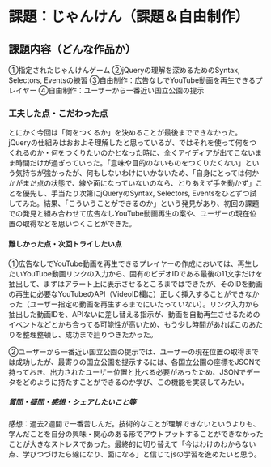 # 課題：じゃんけん（課題＆自由制作）

## 課題内容（どんな作品か）
①指定されたじゃんけんゲーム
②jQueryの理解を深めるためのSyntax, Selectors, Eventsの練習
③自由制作：広告なしでYouTube動画を再生できるプレイヤー
④自由制作：ユーザーから一番近い国立公園の提示

### 工夫した点・こだわった点
とにかく今回は「何をつくるか」を決めることが最後までできなかった。jQueryの仕組みはおおよそ理解したと思っているが、ではそれを使って何をつくれるのか・何をつくりたいのかとなった時に、全くアイディアが出てこないまま時間だけが過ぎっていった。「意味や目的のないものをつくりたくない」という気持ちが強かったが、何もしないわけにいかないため、「自身にとっては何かかがまだ点の状態で、線や面になっていないのなら、とりあえず手を動かず」ことを優先し、手当たり次第にjQueryのSyntax, Selectors, Eventsをひとずつ試してみた。結果、「こういうことができるのか」という発見があり、初回の課題での発見と組み合わせて広告なしYouTube動画再生の案や、ユーザーの現在位置の取得などを思いつくことができた。

#### 難しかった点・次回トライしたい点
①広告なしでYouTube動画を再生できるプレイヤーの作成においては、再生したいYouTube動画リンクの入力から、固有のビデオIDである最後の11文字だけを抽出して、まずはアラート上に表示させるところまではできたが、そのIDを動画の再生に必要なYouTubeのAPI（VideoID欄に）正しく挿入することができなかった（ユーザー指定の動画を再生するまでにいたっていない）。リンク入力から抽出した動画IDを、APIないに差し替える指示が、動画を自動再生させるためのイベントなどとかち合ってる可能性が高いため、もう少し時間があればこのあたりを整理整頓し、成功まで辿りつきたかった。

②ユーザーから一番近い国立公園の提示では、ユーザーの現在位置の取得までは成功したが、最寄りの国立公園を提示するには、各国立公園の座標をJSONで持っておき、出力されたユーザー位置と比べる必要があったため、JSONでデータをどのように持たすことができるのか学び、この機能を実装してみたい。

##### 質問・疑問・感想・シェアしたいこと等
感想：過去2週間で一番苦しんだ。技術的なことが理解できないというよりも、学んだことを自分の興味・関心のある形でアウトプットすることができなかったことが大きなストレスであった。最終的に切り替えて「今はわけのわからない点、学びつづけたら線になり、面になる」と信じてjsの学習を進めたいと思う。